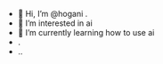 - 👋 Hi, I’m @hogani .
- 👀 I’m interested in ai
- 🌱 I’m currently learning how to use ai
- .
- ..

<!---
hogani/hogani is a ✨ special ✨ repository because its `README.md` (this file) appears on your GitHub profile.
You can click the Preview link to take a look at your changes.
--->
